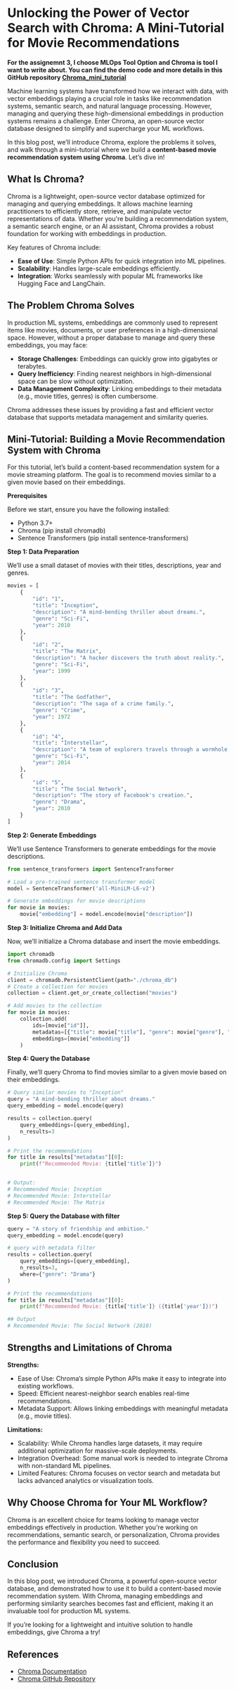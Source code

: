# Unlocking the Power of Vector Search with Chroma: A Mini-Tutorial for Movie Recommendations

**For the assignemnt 3, I choose MLOps Tool Option and Chroma is tool I want to write about. You can find the demo code and more details in this GitHub repository [Chroma_mini_tutorial](https://github.com/Bernie-cc/Chroma_mini_tutorial#)**

Machine learning systems have transformed how we interact with data, with vector embeddings playing a crucial role in tasks like recommendation systems, semantic search, and natural language processing. However, managing and querying these high-dimensional embeddings in production systems remains a challenge. Enter Chroma, an open-source vector database designed to simplify and supercharge your ML workflows.

In this blog post, we’ll introduce Chroma, explore the problems it solves, and walk through a mini-tutorial where we build a **content-based movie recommendation system using Chroma**. Let’s dive in!

## What Is Chroma?

Chroma is a lightweight, open-source vector database optimized for managing and querying embeddings. It allows machine learning practitioners to efficiently store, retrieve, and manipulate vector representations of data. Whether you're building a recommendation system, a semantic search engine, or an AI assistant, Chroma provides a robust foundation for working with embeddings in production.

Key features of Chroma include:

- **Ease of Use**: Simple Python APIs for quick integration into ML pipelines.
- **Scalability**: Handles large-scale embeddings efficiently.
- **Integration**: Works seamlessly with popular ML frameworks like Hugging Face and LangChain.

## The Problem Chroma Solves

In production ML systems, embeddings are commonly used to represent items like movies, documents, or user preferences in a high-dimensional space. However, without a proper database to manage and query these embeddings, you may face:

- **Storage Challenges**: Embeddings can quickly grow into gigabytes or terabytes.
- **Query Inefficiency**: Finding nearest neighbors in high-dimensional space can be slow without optimization.
- **Data Management Complexity**: Linking embeddings to their metadata (e.g., movie titles, genres) is often cumbersome.

Chroma addresses these issues by providing a fast and efficient vector database that supports metadata management and similarity queries.

## Mini-Tutorial: Building a Movie Recommendation System with Chroma

For this tutorial, let’s build a content-based recommendation system for a movie streaming platform. The goal is to recommend movies similar to a given movie based on their embeddings.

**Prerequisites**

Before we start, ensure you have the following installed:

- Python 3.7+
- Chroma (pip install chromadb)
- Sentence Transformers (pip install sentence-transformers)

**Step 1: Data Preparation**

We’ll use a small dataset of movies with their titles, descriptions, year and genres.

```python
movies = [
    {
        "id": "1",
        "title": "Inception",
        "description": "A mind-bending thriller about dreams.",
        "genre": "Sci-Fi",
        "year": 2010
    },
    {
        "id": "2",
        "title": "The Matrix",
        "description": "A hacker discovers the truth about reality.",
        "genre": "Sci-Fi",
        "year": 1999
    },
    {
        "id": "3",
        "title": "The Godfather",
        "description": "The saga of a crime family.",
        "genre": "Crime",
        "year": 1972
    },
    {
        "id": "4",
        "title": "Interstellar",
        "description": "A team of explorers travels through a wormhole.",
        "genre": "Sci-Fi",
        "year": 2014
    },
    {
        "id": "5",
        "title": "The Social Network",
        "description": "The story of Facebook's creation.",
        "genre": "Drama",
        "year": 2010
    }
]
``` 

**Step 2: Generate Embeddings**

We’ll use Sentence Transformers to generate embeddings for the movie descriptions.

```python
from sentence_transformers import SentenceTransformer

# Load a pre-trained sentence transformer model
model = SentenceTransformer('all-MiniLM-L6-v2')

# Generate embeddings for movie descriptions
for movie in movies:
    movie["embedding"] = model.encode(movie["description"])
```


**Step 3: Initialize Chroma and Add Data**

Now, we’ll initialize a Chroma database and insert the movie embeddings.

```python
import chromadb
from chromadb.config import Settings

# Initialize Chroma
client = chromadb.PersistentClient(path="./chroma_db")
# Create a collection for movies
collection = client.get_or_create_collection("movies")

# Add movies to the collection
for movie in movies:
    collection.add(
        ids=[movie["id"]],
        metadatas=[{"title": movie["title"], "genre": movie["genre"], "year": movie["year"]}],
        embeddings=[movie["embedding"]]
    )
```

**Step 4: Query the Database**

Finally, we’ll query Chroma to find movies similar to a given movie based on their embeddings.

```python
# Query similar movies to "Inception"
query = "A mind-bending thriller about dreams."
query_embedding = model.encode(query)

results = collection.query(
    query_embeddings=[query_embedding],
    n_results=3
)

# Print the recommendations
for title in results["metadatas"][0]:
    print(f"Recommended Movie: {title['title']}")


# Output:
# Recommended Movie: Inception
# Recommended Movie: Interstellar
# Recommended Movie: The Matrix
```

**Step 5: Query the Database with filter**


```python
query = "A story of friendship and ambition."
query_embedding = model.encode(query)

# query with metadata filter
results = collection.query(
    query_embeddings=[query_embedding],
    n_results=3,
    where={"genre": "Drama"}  
)

# Print the recommendations
for title in results["metadatas"][0]:
    print(f"Recommended Movie: {title['title']} ({title['year']})")

## Output
# Recommended Movie: The Social Network (2010)
```

## Strengths and Limitations of Chroma

**Strengths:**

- Ease of Use: Chroma’s simple Python APIs make it easy to integrate into existing workflows.
- Speed: Efficient nearest-neighbor search enables real-time recommendations.
- Metadata Support: Allows linking embeddings with meaningful metadata (e.g., movie titles).

**Limitations:**

- Scalability: While Chroma handles large datasets, it may require additional optimization for massive-scale deployments.
- Integration Overhead: Some manual work is needed to integrate Chroma with non-standard ML pipelines.
- Limited Features: Chroma focuses on vector search and metadata but lacks advanced analytics or visualization tools.

## Why Choose Chroma for Your ML Workflow?

Chroma is an excellent choice for teams looking to manage vector embeddings effectively in production. Whether you're working on recommendations, semantic search, or personalization, Chroma provides the performance and flexibility you need to succeed.

## Conclusion

In this blog post, we introduced Chroma, a powerful open-source vector database, and demonstrated how to use it to build a content-based movie recommendation system. With Chroma, managing embeddings and performing similarity searches becomes fast and efficient, making it an invaluable tool for production ML systems.

If you’re looking for a lightweight and intuitive solution to handle embeddings, give Chroma a try! 

## References

- [Chroma Documentation](https://www.trychroma.com/docs)
- [Chroma GitHub Repository](https://github.com/chroma-core/chroma)